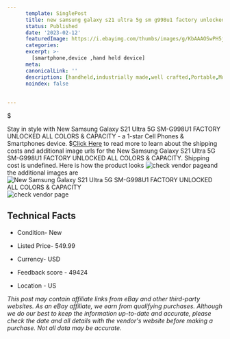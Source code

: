 ```yaml
---
      template: SinglePost
      title: new samsung galaxy s21 ultra 5g sm g998u1 factory unlocked all colors capacity
      status: Published
      date: '2023-02-12'
      featuredImage: https://i.ebayimg.com/thumbs/images/g/KbAAAOSwPH5jjjTR/s-l225.jpg
      categories: 
      excerpt: >-
        [smartphone,device ,hand held device]
      meta:
      canonicalLink: ''
      description: [handheld,industrially made,well crafted,Portable,Mobile,Compact,Convenient,Lightweight,Maneuverable,Man-portable,Miniature,Carriable,Hand-held,Light,Holdable,Transportable,Mobile device,Pocket-sized,On-the-go,Wireless,Cordless,Compact size,Convenient size, smartphone,device ,hand held device]
      noindex: false
      
        
---
```

$

Stay in style with New Samsung Galaxy S21 Ultra 5G SM-G998U1 FACTORY UNLOCKED ALL COLORS & CAPACITY - a 1-star Cell Phones & Smartphones device.
$[Click Here](https://www.ebay.com/itm/165845260263?hash=item269d25d7e7%3Ag%3AKbAAAOSwPH5jjjTR&mkevt=1&mkcid=1&mkrid=711-53200-19255-0&campid=%253CePNCampaignId%253E&customid=%253CreferenceId%253E&toolid=10049) to read more to learn about the shipping costs and additional image urls for the New Samsung Galaxy S21 Ultra 5G SM-G998U1 FACTORY UNLOCKED ALL COLORS & CAPACITY. Shipping cost is undefined. Here is how the product looks ![check vendor page](https://i.ebayimg.com/thumbs/images/g/KbAAAOSwPH5jjjTR/s-l225.jpg)and the additional images are![New Samsung Galaxy S21 Ultra 5G SM-G998U1 FACTORY UNLOCKED ALL COLORS & CAPACITY](https://i.ebayimg.com/images/g/KbAAAOSwPH5jjjTR/s-l1600.jpg)![check vendor page](https://origin-galleryplus.ebayimg.com/ws/web/165845260263_2_0_1/225x225.jpg,https://origin-galleryplus.ebayimg.com/ws/web/165845260263_3_0_1/225x225.jpg,https://origin-galleryplus.ebayimg.com/ws/web/165845260263_4_0_1/225x225.jpg,https://origin-galleryplus.ebayimg.com/ws/web/165845260263_5_0_1/225x225.jpg)



 ## Technical Facts 



     
      

 - Condition- New 


      

 - Listed Price- 549.99 


      

 - Currency- USD 


      

 - Feedback score - 49424 


      

 - Location - US 


      
      

 *_This post may contain affiliate links from eBay and other third-party websites. As an eBay affiliate, we earn from qualifying purchases. Although we do our best to keep the information up-to-date and accurate, please check the date and all details with the vendor's website before making a purchase. Not all data may be accurate._*






